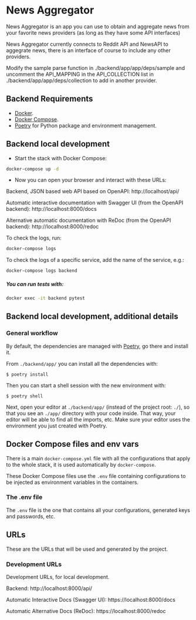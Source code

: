 # News Aggregator

News Aggregator is an app you can use to obtain and aggregate news from your favorite news providers (as long as they have some API interfaces) 

News Aggregator currently connects to Reddit API and NewsAPI to aggegrate news, there is an interface of course to include any other providers.

Modify the sample parse function in ./backend/app/app/deps/sample and uncomment the API_MAPPING in the API_COLLECTION list in ./backend/app/app/deps/collection to add in another provider.

## Backend Requirements

* [Docker](https://www.docker.com/).
* [Docker Compose](https://docs.docker.com/compose/install/).
* [Poetry](https://python-poetry.org/) for Python package and environment management.


## Backend local development

* Start the stack with Docker Compose:

```bash
docker-compose up -d
```

* Now you can open your browser and interact with these URLs:

Backend, JSON based web API based on OpenAPI: http://localhost/api/

Automatic interactive documentation with Swagger UI (from the OpenAPI backend): http://localhost:8000/docs

Alternative automatic documentation with ReDoc (from the OpenAPI backend): http://localhost:8000/redoc


To check the logs, run:

```bash
docker-compose logs
```

To check the logs of a specific service, add the name of the service, e.g.:

```bash
docker-compose logs backend
```
##### You can run tests with: 
  
```bash
docker exec -it backend pytest
```
  
## Backend local development, additional details

### General workflow

By default, the dependencies are managed with [Poetry](https://python-poetry.org/), go there and install it.

From `./backend/app/` you can install all the dependencies with:

```console
$ poetry install
```

Then you can start a shell session with the new environment with:

```console
$ poetry shell
```

Next, open your editor at `./backend/app/` (instead of the project root: `./`), so that you see an `./app/` directory with your code inside. That way, your editor will be able to find all the imports, etc. Make sure your editor uses the environment you just created with Poetry.

## Docker Compose files and env vars

There is a main `docker-compose.yml` file with all the configurations that apply to the whole stack, it is used automatically by `docker-compose`.


These Docker Compose files use the `.env` file containing configurations to be injected as environment variables in the containers.

### The .env file

The `.env` file is the one that contains all your configurations, generated keys and passwords, etc.

## URLs

These are the URLs that will be used and generated by the project.

### Development URLs

Development URLs, for local development.


Backend: http://localhost:8000/api/

Automatic Interactive Docs (Swagger UI): https://localhost:8000/docs

Automatic Alternative Docs (ReDoc): https://localhost:8000/redoc
